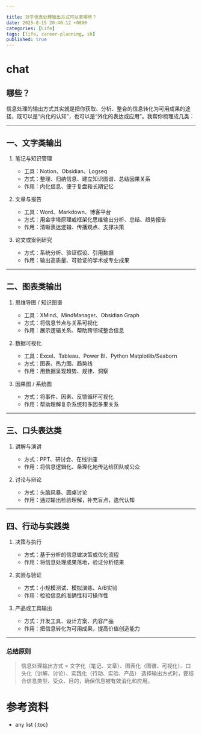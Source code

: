 ```yaml
---

title: 对于信息处理输出方式可以有哪些？
date: 2025-8-15 20:40:12 +0800
categories: [Life]
tags: [life, career-planning, sh]
published: true
---
```




# chat

## 哪些？

信息处理的输出方式其实就是把你获取、分析、整合的信息转化为可用成果的途径，既可以是“内化的认知”，也可以是“外化的表达或应用”。我帮你梳理成几类：

---

## 一、文字类输出

1. 笔记与知识管理

   * 工具：Notion、Obsidian、Logseq
   * 方式：整理、归纳信息、建立知识图谱、总结因果关系
   * 作用：内化信息、便于复盘和长期记忆

2. 文章与报告

   * 工具：Word、Markdown、博客平台
   * 方式：用金字塔原理或框架化思维输出分析、总结、趋势报告
   * 作用：清晰表达逻辑、传播观点、支撑决策

3. 论文或案例研究

   * 方式：系统分析、验证假设、引用数据
   * 作用：输出高质量、可验证的学术或专业成果

---

## 二、图表类输出

1. 思维导图 / 知识图谱

   * 工具：XMind、MindManager、Obsidian Graph
   * 方式：将信息节点与关系可视化
   * 作用：展示逻辑关系、帮助跨领域整合信息

2. 数据可视化

   * 工具：Excel、Tableau、Power BI、Python Matplotlib/Seaborn
   * 方式：图表、热力图、趋势线
   * 作用：用数据呈现趋势、规律、洞察

3. 因果图 / 系统图

   * 方式：将事件、因素、反馈循环可视化
   * 作用：帮助理解复杂系统和多因多果关系

---

## 三、口头表达类

1. 讲解与演讲

   * 方式：PPT、研讨会、在线讲座
   * 作用：将信息逻辑化、条理化地传达给团队或公众

2. 讨论与辩论

   * 方式：头脑风暴、圆桌讨论
   * 作用：通过输出检验理解，补充盲点，迭代认知

---

## 四、行动与实践类

1. 决策与执行

   * 方式：基于分析的信息做决策或优化流程
   * 作用：将信息处理成果落地，验证分析结果

2. 实验与验证

   * 方式：小规模测试、模拟演练、A/B实验
   * 作用：检验信息的准确性和可操作性

3. 产品或工具输出

   * 方式：开发工具、设计方案、内容产品
   * 作用：把信息转化为可用成果，提高价值创造能力

---

### 总结原则

> 信息处理输出方式 = 文字化（笔记、文章）、图表化（图谱、可视化）、口头化（讲解、讨论）、实践化（行动、实验、产品）
> 选择输出方式时，要结合信息类型、受众、目的，确保信息被有效消化和应用。


# 参考资料

* any list
{:toc}